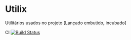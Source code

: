 Utilix
======

Utilitários usados no projeto [Lançado embutido, incubado]

CI [![Build Status](http://jenkins-jrimum.rhcloud.com/buildStatus/icon?job=Utilix)](http://jenkins-jrimum.rhcloud.com/job/Utilix/)

